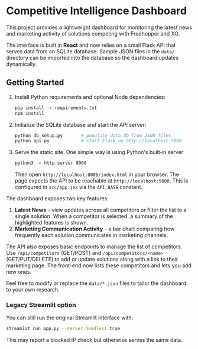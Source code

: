 # Competitive Intelligence Dashboard

This project provides a lightweight dashboard for monitoring the latest news and marketing activity of solutions competing with Fredhopper and XO.

The interface is built in **React** and now relies on a small Flask API that
serves data from an SQLite database. Sample JSON files in the `data/` directory
can be imported into the database so the dashboard updates dynamically.

## Getting Started

1. Install Python requirements and optional Node dependencies:
   ```bash
   pip install -r requirements.txt
   npm install
   ```

2. Initialize the SQLite database and start the API server:
   ```bash
   python db_setup.py       # populate data.db from JSON files
   python api.py            # start Flask on http://localhost:5000
   ```

3. Serve the static site. One simple way is using Python's built‑in server:
   ```bash
   python3 -m http.server 8000
   ```
   Then open `http://localhost:8000/index.html` in your browser.
   The page expects the API to be reachable at `http://localhost:5000`.
   This is configured in `src/app.jsx` via the `API_BASE` constant.

The dashboard exposes two key features:

1. **Latest News** – view updates across all competitors or filter the list to a single solution. When a competitor is selected, a summary of the highlighted features is shown.
2. **Marketing Communication Activity** – a bar chart comparing how frequently each solution communicates in marketing channels.

The API also exposes basic endpoints to manage the list of competitors. Use `/api/competitors` (GET/POST) and `/api/competitors/<name>` (GET/PUT/DELETE) to add or update solutions along with a link to their marketing page. The front-end now lists these competitors and lets you add new ones.

Feel free to modify or replace the `data/*.json` files to tailor the dashboard to your own research.

### Legacy Streamlit option
You can still run the original Streamlit interface with:
```bash
streamlit run app.py --server.headless true
```
This may report a blocked IP check but otherwise serves the same data.
